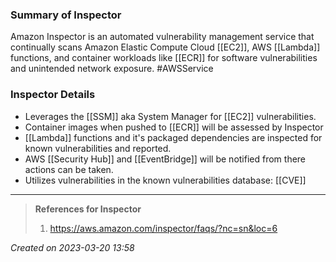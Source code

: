 ### Summary of Inspector
Amazon Inspector is an automated vulnerability management service that continually scans Amazon Elastic Compute Cloud [[EC2]], AWS [[Lambda]] functions, and container workloads like [[ECR]] for software vulnerabilities and unintended network exposure. #AWSService 
### Inspector Details
- Leverages the [[SSM]] aka System Manager for [[EC2]] vulnerabilities.
- Container images when pushed to [[ECR]] will be assessed by Inspector
- [[Lambda]] functions and it's packaged dependencies are inspected for known vulnerabilities and reported.
- AWS [[Security Hub]] and [[EventBridge]] will be notified from there actions can be taken.
- Utilizes vulnerabilities in the known vulnerabilities database: [[CVE]] 
---
> **References for Inspector**
> 1. https://aws.amazon.com/inspector/faqs/?nc=sn&loc=6
> 
 
*Created on 2023-03-20 13:58*